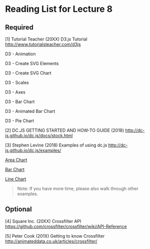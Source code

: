 # Reading List for Lecture 8

## Required

[1] Tutorial Teacher (20XX) D3.js Tutorial http://www.tutorialsteacher.com/d3js

D3 - Animation

D3 - Create SVG Elements

D3 - Create SVG Chart

D3 - Scales

D3 - Axes

D3 - Bar Chart

D3 - Animated Bar Chart

D3 - Pie Chart

[2] DC.JS GETTING STARTED AND HOW-TO GUIDE (2018) http://dc-js.github.io/dc.js/docs/stock.html


[3] Stephen Levine (2018) Examples of using dc.js http://dc-js.github.io/dc.js/examples/

[Area Chart](http://dc-js.github.io/dc.js/examples/area.html)

[Bar Chart](http://dc-js.github.io/dc.js/examples/bar.html)

[Line Chart](http://dc-js.github.io/dc.js/examples/line.html)

>Note: If you have more time, please also walk through other examples.

## Optional

[4] Square Inc. (20XX) Crossfilter API https://github.com/crossfilter/crossfilter/wiki/API-Reference

[5] Peter Cook (201X) Getting to know Crossfilter http://animateddata.co.uk/articles/crossfilter/